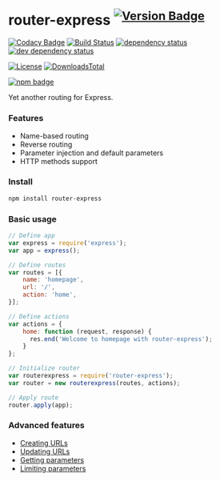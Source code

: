 # router-express <sup>[![Version Badge][npm-version-svg]][npm-url]</sup>

[![Codacy Badge](https://api.codacy.com/project/badge/Grade/c2c014171cc8417eba0239160af12ad9)](https://www.codacy.com/app/yasin/router-express?utm_source=github.com&amp;utm_medium=referral&amp;utm_content=yasinaydin/router-express&amp;utm_campaign=Badge_Grade)
[![Build Status][travis-image]][travis-url] 
[![dependency status][deps-svg]][deps-url]
[![dev dependency status][dev-deps-svg]][dev-deps-url]

[![License][license-image]][license-url]
[![DownloadsTotal][downloads-total-image]][downloads-url]

[![npm badge][npm-badge-png]][npm-url]

Yet another routing for Express.

### Features

* Name-based routing
* Reverse routing
* Parameter injection and default parameters
* HTTP methods support

### Install

```sh
npm install router-express
```

### Basic usage

```js
// Define app
var express = require('express');
var app = express();

// Define routes
var routes = [{
    name: 'homepage',
    url: '/',
    action: 'home',
}];

// Define actions
var actions = {
    home: function (request, response) {
      res.end('Welcome to homepage with router-express');
    }
};

// Initialize router
var routerexpress = require('router-express');
var router = new routerexpress(routes, actions);

// Apply route
router.apply(app);
```

### Advanced features

* [Creating URLs](https://github.com/yasinaydin/router-express/wiki/createurl)
* [Updating URLs](https://github.com/yasinaydin/router-express/wiki/updateurl)
* [Getting parameters](https://github.com/yasinaydin/router-express/wiki/getparams)
* [Limiting parameters](https://github.com/yasinaydin/router-express/wiki/limitparams)


[deps-svg]: http://david-dm.org/yasinaydin/router-express/status.svg
[deps-url]: http://david-dm.org/yasinaydin/router-express
[dev-deps-svg]: https://david-dm.org/yasinaydin/router-express/dev-status.svg
[dev-deps-url]: https://david-dm.org/yasinaydin/router-express#info=devDependencies
[downloads-image]: http://img.shields.io/npm/dm/router-express.svg
[downloads-url]: http://npm-stat.com/charts.html?package=router-express
[downloads-total-image]: https://img.shields.io/npm/dt/router-express.svg?maxAge=2592000
[license-image]: http://img.shields.io/npm/l/router-express.svg
[license-url]: LICENSE
[npm-badge-png]: https://nodei.co/npm/router-express.png?downloads=true&stars=true
[npm-version-svg]: https://img.shields.io/npm/v/router-express.svg
[npm-url]: https://npmjs.org/package/router-express
[travis-image]: https://img.shields.io/travis/yasinaydin/router-express/master.svg
[travis-url]: https://travis-ci.org/yasinaydin/router-express

